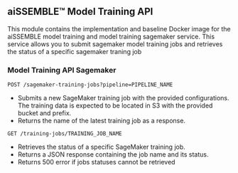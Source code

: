 ## aiSSEMBLE&trade; Model Training API

This module contains the implementation and baseline Docker image for the aiSSEMBLE model training and model training sagemaker service. This service allows you to submit sagemaker model training jobs and retrieves the status of a specific sagemaker traning job

### Model Training API Sagemaker

`POST /sagemaker-training-jobs?pipeline=PIPELINE_NAME`

* Submits a new SageMaker training job with the provided configurations. The training data is expected to be located in S3 with the provided bucket and prefix.
* Returns the name of the latest training job as a response.


`GET /training-jobs/TRAINING_JOB_NAME`

* Retrieves the status of a specific SageMaker training job.
* Returns a JSON response containing the job name and its status.
* Returns 500 error if jobs statuses cannot be retrieved

